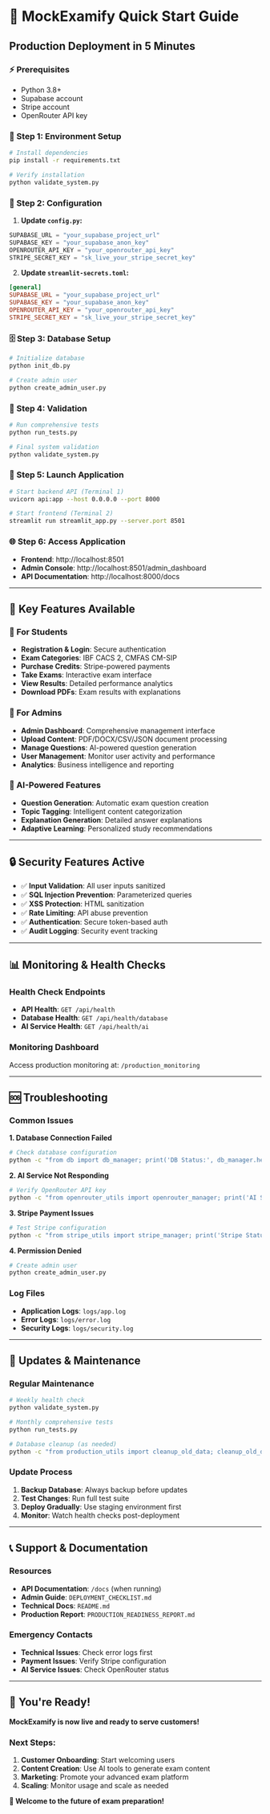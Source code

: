 # 🚀 MockExamify Quick Start Guide

## Production Deployment in 5 Minutes

### ⚡ Prerequisites
- Python 3.8+
- Supabase account
- Stripe account
- OpenRouter API key

### 🔧 Step 1: Environment Setup
```bash
# Install dependencies
pip install -r requirements.txt

# Verify installation
python validate_system.py
```

### 🔑 Step 2: Configuration
1. **Update `config.py`:**
```python
SUPABASE_URL = "your_supabase_project_url"
SUPABASE_KEY = "your_supabase_anon_key"
OPENROUTER_API_KEY = "your_openrouter_api_key"
STRIPE_SECRET_KEY = "sk_live_your_stripe_secret_key"
```

2. **Update `streamlit-secrets.toml`:**
```toml
[general]
SUPABASE_URL = "your_supabase_project_url"
SUPABASE_KEY = "your_supabase_anon_key"
OPENROUTER_API_KEY = "your_openrouter_api_key"
STRIPE_SECRET_KEY = "sk_live_your_stripe_secret_key"
```

### 🗄️ Step 3: Database Setup
```bash
# Initialize database
python init_db.py

# Create admin user
python create_admin_user.py
```

### 🧪 Step 4: Validation
```bash
# Run comprehensive tests
python run_tests.py

# Final system validation
python validate_system.py
```

### 🚀 Step 5: Launch Application
```bash
# Start backend API (Terminal 1)
uvicorn api:app --host 0.0.0.0 --port 8000

# Start frontend (Terminal 2)
streamlit run streamlit_app.py --server.port 8501
```

### 🌐 Step 6: Access Application
- **Frontend**: http://localhost:8501
- **Admin Console**: http://localhost:8501/admin_dashboard
- **API Documentation**: http://localhost:8000/docs

---

## 🎯 Key Features Available

### 👤 For Students
- **Registration & Login**: Secure authentication
- **Exam Categories**: IBF CACS 2, CMFAS CM-SIP
- **Purchase Credits**: Stripe-powered payments
- **Take Exams**: Interactive exam interface
- **View Results**: Detailed performance analytics
- **Download PDFs**: Exam results with explanations

### 👑 For Admins
- **Admin Dashboard**: Comprehensive management interface
- **Upload Content**: PDF/DOCX/CSV/JSON document processing
- **Manage Questions**: AI-powered question generation
- **User Management**: Monitor user activity and performance
- **Analytics**: Business intelligence and reporting

### 🤖 AI-Powered Features
- **Question Generation**: Automatic exam question creation
- **Topic Tagging**: Intelligent content categorization
- **Explanation Generation**: Detailed answer explanations
- **Adaptive Learning**: Personalized study recommendations

---

## 🔒 Security Features Active

- ✅ **Input Validation**: All user inputs sanitized
- ✅ **SQL Injection Prevention**: Parameterized queries
- ✅ **XSS Protection**: HTML sanitization
- ✅ **Rate Limiting**: API abuse prevention
- ✅ **Authentication**: Secure token-based auth
- ✅ **Audit Logging**: Security event tracking

---

## 📊 Monitoring & Health Checks

### Health Check Endpoints
- **API Health**: `GET /api/health`
- **Database Health**: `GET /api/health/database`
- **AI Service Health**: `GET /api/health/ai`

### Monitoring Dashboard
Access production monitoring at: `/production_monitoring`

---

## 🆘 Troubleshooting

### Common Issues

**1. Database Connection Failed**
```bash
# Check database configuration
python -c "from db import db_manager; print('DB Status:', db_manager.health_check())"
```

**2. AI Service Not Responding**
```bash
# Verify OpenRouter API key
python -c "from openrouter_utils import openrouter_manager; print('AI Status: OK')"
```

**3. Stripe Payment Issues**
```bash
# Test Stripe configuration
python -c "from stripe_utils import stripe_manager; print('Stripe Status: OK')"
```

**4. Permission Denied**
```bash
# Create admin user
python create_admin_user.py
```

### Log Files
- **Application Logs**: `logs/app.log`
- **Error Logs**: `logs/error.log`
- **Security Logs**: `logs/security.log`

---

## 🔄 Updates & Maintenance

### Regular Maintenance
```bash
# Weekly health check
python validate_system.py

# Monthly comprehensive tests
python run_tests.py

# Database cleanup (as needed)
python -c "from production_utils import cleanup_old_data; cleanup_old_data()"
```

### Update Process
1. **Backup Database**: Always backup before updates
2. **Test Changes**: Run full test suite
3. **Deploy Gradually**: Use staging environment first
4. **Monitor**: Watch health checks post-deployment

---

## 📞 Support & Documentation

### Resources
- **API Documentation**: `/docs` (when running)
- **Admin Guide**: `DEPLOYMENT_CHECKLIST.md`
- **Technical Docs**: `README.md`
- **Production Report**: `PRODUCTION_READINESS_REPORT.md`

### Emergency Contacts
- **Technical Issues**: Check error logs first
- **Payment Issues**: Verify Stripe configuration
- **AI Service Issues**: Check OpenRouter status

---

## 🎉 You're Ready!

**MockExamify is now live and ready to serve customers!**

### Next Steps:
1. **Customer Onboarding**: Start welcoming users
2. **Content Creation**: Use AI tools to generate exam content
3. **Marketing**: Promote your advanced exam platform
4. **Scaling**: Monitor usage and scale as needed

**🚀 Welcome to the future of exam preparation!**